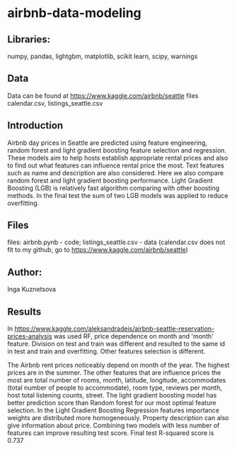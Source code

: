 # airbnb-data-modeling
## Libraries:
numpy, pandas, lightgbm, matplotlib, scikit learn, scipy, warnings
## Data
Data can be found at https://www.kaggle.com/airbnb/seattle files calendar.csv, listings_seattle.csv
## Introduction
Airbnb day prices in Seattle are predicted using feature engineering, random forest and light gradient boosting feature selection and regression. These models aim to help hosts establish appropriate rental prices and also to find out what features can influence rental price the most. Text features such as name and description are also considered. 
Here we also compare random forest and light gradient boosting performance. Light Gradient Boosting (LGB) is relatively fast algorithm comparing with other boosting methods. In the final test the sum of two LGB models was applied to reduce overfitting. 
## Files
files: airbnb.pynb - code; listings_seattle.csv - data (calendar.csv does not fit to my github, go to https://www.kaggle.com/airbnb/seattle)
## Author:
Inga Kuznetsova
## Results
In https://www.kaggle.com/aleksandradeis/airbnb-seattle-reservation-prices-analysis was used RF, price dependence on month and 'month' feature. Division on test and train was different and resulted to the same id in test and train and overfitting.  Other features selection is different.

The Airbnb rent prices noticeably depend on month of the year. The highest prices are in the summer. 
The other features that are influence prices the most are total number of rooms, month, latitude, longitude, accommodates (total number of people to accommodate), room type, reviews per month, host total listening counts, street.
The light gradient boosting model has better prediction score than Random forest for our most optimal feature selection. In the Light Gradient Boosting Regression features importance weights are distributed more homogeneously. 
Property description can also give information about price. 
Combining two models with less number of features can improve resulting test score. Final test R-squared score is 0.737

